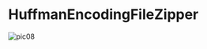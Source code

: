 # HuffmanEncodingFileZipper

![pic08](https://user-images.githubusercontent.com/56030133/178907227-6b14abe6-88c3-42b4-a340-8fe3852935af.jpg)
